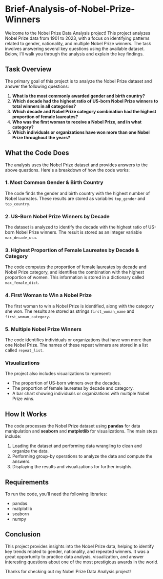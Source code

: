 # Brief-Analysis-of-Nobel-Prize-Winners

Welcome to the Nobel Prize Data Analysis project! This project analyzes Nobel Prize data from 1901 to 2023, with a focus on identifying patterns related to gender, nationality, and multiple Nobel Prize winners. The task involves answering several key questions using the available dataset. Below, I’ll walk you through the analysis and explain the key findings.

## Task Overview

The primary goal of this project is to analyze the Nobel Prize dataset and answer the following questions:
1. **What is the most commonly awarded gender and birth country?**
2. **Which decade had the highest ratio of US-born Nobel Prize winners to total winners in all categories?**
3. **Which decade and Nobel Prize category combination had the highest proportion of female laureates?**
4. **Who was the first woman to receive a Nobel Prize, and in what category?**
5. **Which individuals or organizations have won more than one Nobel Prize throughout the years?**

## What the Code Does

The analysis uses the Nobel Prize dataset and provides answers to the above questions. Here's a breakdown of how the code works:

### 1. Most Common Gender & Birth Country
The code finds the gender and birth country with the highest number of Nobel laureates. These results are stored as variables `top_gender` and `top_country`.

### 2. US-Born Nobel Prize Winners by Decade
The dataset is analyzed to identify the decade with the highest ratio of US-born Nobel Prize winners. The result is stored as an integer variable `max_decade_usa`.

### 3. Highest Proportion of Female Laureates by Decade & Category
The code computes the proportion of female laureates by decade and Nobel Prize category, and identifies the combination with the highest proportion of women. This information is stored in a dictionary called `max_female_dict`.

### 4. First Woman to Win a Nobel Prize
The first woman to win a Nobel Prize is identified, along with the category she won. The results are stored as strings `first_woman_name` and `first_woman_category`.

### 5. Multiple Nobel Prize Winners
The code identifies individuals or organizations that have won more than one Nobel Prize. The names of these repeat winners are stored in a list called `repeat_list`.

### Visualizations
The project also includes visualizations to represent:
- The proportion of US-born winners over the decades.
- The proportion of female laureates by decade and category.
- A bar chart showing individuals or organizations with multiple Nobel Prize wins.

## How It Works

The code processes the Nobel Prize dataset using **pandas** for data manipulation and **seaborn** and **matplotlib** for visualizations. The main steps include:
1. Loading the dataset and performing data wrangling to clean and organize the data.
2. Performing group-by operations to analyze the data and compute the answers.
3. Displaying the results and visualizations for further insights.

## Requirements

To run the code, you'll need the following libraries:
- pandas
- matplotlib
- seaborn
- numpy

## Conclusion
This project provides insights into the Nobel Prize data, helping to identify key trends related to gender, nationality, and repeated winners. It was a great opportunity to practice data analysis, visualization, and answer interesting questions about one of the most prestigious awards in the world.

Thanks for checking out my Nobel Prize Data Analysis project!
